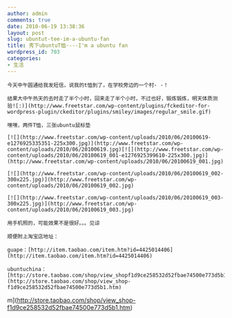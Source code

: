 ```yaml
---
author: admin
comments: true
date: 2010-06-19 13:38:36
layout: post
slug: ubuntut-tee-im-a-ubuntu-fan
title: 秀下ubuntuT恤----I'm a ubuntu fan
wordpress_id: 703
categories:
- 生活
---
```


	今天中午圆通给我发短信，说我的t恤到了，在学校旁边的一个村- -！  

	结果大中午热天的去时走了半个小时，回来走了半个小时，不过也好，锻炼锻炼，明天体质测验![:)](http://www.freetstar.com/wp-content/plugins/fckeditor-for-wordpress-plugin/ckeditor/plugins/smiley/images/regular_smile.gif)

	嘿嘿，两件T恤，三张ubuntu鼠标垫  

	[![](http://www.freetstar.com/wp-content/uploads/2010/06/20100619-e1276925335351-225x300.jpg)](http://www.freetstar.com/wp-content/uploads/2010/06/20100619.jpg)[![](http://www.freetstar.com/wp-content/uploads/2010/06/20100619_001-e1276925399610-225x300.jpg)](http://www.freetstar.com/wp-content/uploads/2010/06/20100619_001.jpg)  

	[![](http://www.freetstar.com/wp-content/uploads/2010/06/20100619_002-300x225.jpg)](http://www.freetstar.com/wp-content/uploads/2010/06/20100619_002.jpg)

	[![](http://www.freetstar.com/wp-content/uploads/2010/06/20100619_003-300x225.jpg)](http://www.freetstar.com/wp-content/uploads/2010/06/20100619_003.jpg)

	用手机照的，可能效果不是很好。。。见谅

	顺便附上淘宝店地址：

	guape：[http://item.taobao.com/item.htm?id=4425014406](http://item.taobao.com/item.htm?id=4425014406)

	ubuntuchina：[http://store.taobao.com/shop/view_shopf1d9ce258532d52fbae74500e773d5b1.htm](http://store.taobao.com/shop/view_shop-f1d9ce258532d52fbae74500e773d5b1.htm)

m](http://store.taobao.com/shop/view_shop-f1d9ce258532d52fbae74500e773d5b1.htm)

